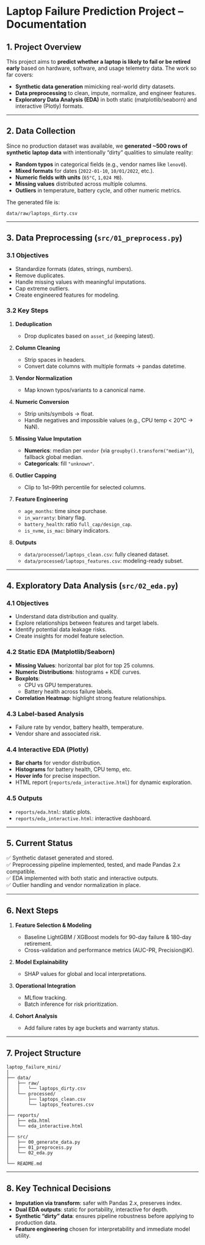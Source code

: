 
# Laptop Failure Prediction Project – Documentation

## 1. Project Overview
This project aims to **predict whether a laptop is likely to fail or be retired early** based on hardware, software, and usage telemetry data. The work so far covers:

- **Synthetic data generation** mimicking real-world dirty datasets.
- **Data preprocessing** to clean, impute, normalize, and engineer features.
- **Exploratory Data Analysis (EDA)** in both static (matplotlib/seaborn) and interactive (Plotly) formats.

---

## 2. Data Collection

Since no production dataset was available, we **generated ~500 rows of synthetic laptop data** with intentionally “dirty” qualities to simulate reality:

- **Random typos** in categorical fields (e.g., vendor names like `lenov0`).
- **Mixed formats** for dates (`2022-01-10`, `10/01/2022`, etc.).
- **Numeric fields with units** (`65°C`, `1,024 MB`).
- **Missing values** distributed across multiple columns.
- **Outliers** in temperature, battery cycle, and other numeric metrics.

The generated file is:
```
data/raw/laptops_dirty.csv
```

---

## 3. Data Preprocessing (`src/01_preprocess.py`)

### 3.1 Objectives
- Standardize formats (dates, strings, numbers).
- Remove duplicates.
- Handle missing values with meaningful imputations.
- Cap extreme outliers.
- Create engineered features for modeling.

### 3.2 Key Steps

1. **Deduplication**
   - Drop duplicates based on `asset_id` (keeping latest).

2. **Column Cleaning**
   - Strip spaces in headers.
   - Convert date columns with multiple formats → pandas datetime.

3. **Vendor Normalization**
   - Map known typos/variants to a canonical name.

4. **Numeric Conversion**
   - Strip units/symbols → float.
   - Handle negatives and impossible values (e.g., CPU temp < 20°C → NaN).

5. **Missing Value Imputation**
   - **Numerics**: median per `vendor` (via `groupby().transform("median")`), fallback global median.
   - **Categoricals**: fill `"unknown"`.

6. **Outlier Capping**
   - Clip to 1st–99th percentile for selected columns.

7. **Feature Engineering**
   - `age_months`: time since purchase.
   - `in_warranty`: binary flag.
   - `battery_health`: ratio `full_cap/design_cap`.
   - `is_nvme`, `is_mac`: binary indicators.

8. **Outputs**
   - `data/processed/laptops_clean.csv`: fully cleaned dataset.
   - `data/processed/laptops_features.csv`: modeling-ready subset.

---

## 4. Exploratory Data Analysis (`src/02_eda.py`)

### 4.1 Objectives
- Understand data distribution and quality.
- Explore relationships between features and target labels.
- Identify potential data leakage risks.
- Create insights for model feature selection.

### 4.2 Static EDA (Matplotlib/Seaborn)
- **Missing Values**: horizontal bar plot for top 25 columns.
- **Numeric Distributions**: histograms + KDE curves.
- **Boxplots**:
  - CPU vs GPU temperatures.
  - Battery health across failure labels.
- **Correlation Heatmap**: highlight strong feature relationships.

### 4.3 Label-based Analysis
- Failure rate by vendor, battery health, temperature.
- Vendor share and associated risk.

### 4.4 Interactive EDA (Plotly)
- **Bar charts** for vendor distribution.
- **Histograms** for battery health, CPU temp, etc.
- **Hover info** for precise inspection.
- HTML report (`reports/eda_interactive.html`) for dynamic exploration.

### 4.5 Outputs
- `reports/eda.html`: static plots.
- `reports/eda_interactive.html`: interactive dashboard.

---

## 5. Current Status

✅ Synthetic dataset generated and stored.  
✅ Preprocessing pipeline implemented, tested, and made Pandas 2.x compatible.  
✅ EDA implemented with both static and interactive outputs.  
✅ Outlier handling and vendor normalization in place.  

---

## 6. Next Steps

1. **Feature Selection & Modeling**
   - Baseline LightGBM / XGBoost models for 90-day failure & 180-day retirement.
   - Cross-validation and performance metrics (AUC-PR, Precision@K).

2. **Model Explainability**
   - SHAP values for global and local interpretations.

3. **Operational Integration**
   - MLflow tracking.
   - Batch inference for risk prioritization.

4. **Cohort Analysis**
   - Add failure rates by age buckets and warranty status.

---

## 7. Project Structure
```
laptop_failure_mini/
│
├── data/
│   ├── raw/
│   │   └── laptops_dirty.csv
│   └── processed/
│       ├── laptops_clean.csv
│       └── laptops_features.csv
│
├── reports/
│   ├── eda.html
│   └── eda_interactive.html
│
├── src/
│   ├── 00_generate_data.py
│   ├── 01_preprocess.py
│   └── 02_eda.py
│
└── README.md
```

---

## 8. Key Technical Decisions

- **Imputation via transform**: safer with Pandas 2.x, preserves index.
- **Dual EDA outputs**: static for portability, interactive for depth.
- **Synthetic “dirty” data**: ensures pipeline robustness before applying to production data.
- **Feature engineering** chosen for interpretability and immediate model utility.
